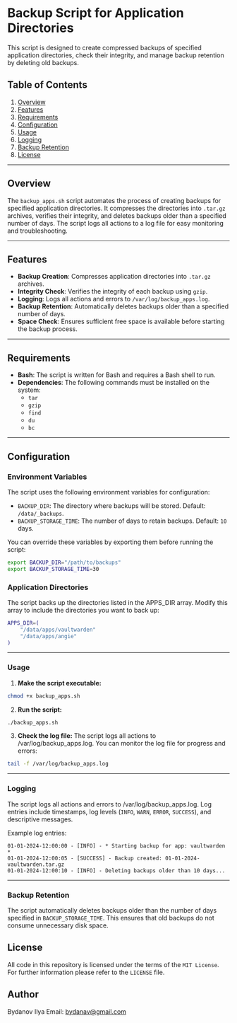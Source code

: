 # Backup Script for Application Directories

This script is designed to create compressed backups of specified application directories, check their integrity, and manage backup retention by deleting old backups.

## Table of Contents
1. [Overview](#overview)
2. [Features](#features)
3. [Requirements](#requirements)
4. [Configuration](#configuration)
5. [Usage](#usage)
6. [Logging](#logging)
7. [Backup Retention](#backup-retention)
8. [License](#license)

---

## Overview

The `backup_apps.sh` script automates the process of creating backups for specified application directories. It compresses the directories into `.tar.gz` archives, verifies their integrity, and deletes backups older than a specified number of days. The script logs all actions to a log file for easy monitoring and troubleshooting.

---

## Features

- **Backup Creation**: Compresses application directories into `.tar.gz` archives.
- **Integrity Check**: Verifies the integrity of each backup using `gzip`.
- **Logging**: Logs all actions and errors to `/var/log/backup_apps.log`.
- **Backup Retention**: Automatically deletes backups older than a specified number of days.
- **Space Check**: Ensures sufficient free space is available before starting the backup process.

---

## Requirements

- **Bash**: The script is written for Bash and requires a Bash shell to run.
- **Dependencies**: The following commands must be installed on the system:
  - `tar`
  - `gzip`
  - `find`
  - `du`
  - `bc`

---

## Configuration

### Environment Variables

The script uses the following environment variables for configuration:

- `BACKUP_DIR`: The directory where backups will be stored. Default: `/data/_backups`.
- `BACKUP_STORAGE_TIME`: The number of days to retain backups. Default: `10` days.

You can override these variables by exporting them before running the script:

```bash
export BACKUP_DIR="/path/to/backups"
export BACKUP_STORAGE_TIME=30
```

### Application Directories
The script backs up the directories listed in the APPS_DIR array. Modify this array to include the directories you want to back up:
```bash
APPS_DIR=(
    "/data/apps/vaultwarden"
    "/data/apps/angie"
)
```

---

### Usage

1. **Make the script executable:**
```bash
chmod +x backup_apps.sh
```
2. **Run the script:**
```bash
./backup_apps.sh
```
3. **Check the log file:**
The script logs all actions to /var/log/backup_apps.log. You can monitor the log file for progress and errors:
```bash
tail -f /var/log/backup_apps.log
```
---
### Logging
The script logs all actions and errors to /var/log/backup_apps.log. Log entries include timestamps, log levels (`INFO`, `WARN`, `ERROR`, `SUCCESS`), and descriptive messages.

Example log entries:
```log
01-01-2024-12:00:00 - [INFO] - * Starting backup for app: vaultwarden *
01-01-2024-12:00:05 - [SUCCESS] - Backup created: 01-01-2024-vaultwarden.tar.gz
01-01-2024-12:00:10 - [INFO] - Deleting backups older than 10 days...
```

---
### Backup Retention
The script automatically deletes backups older than the number of days specified in `BACKUP_STORAGE_TIME`. This ensures that old backups do not consume unnecessary disk space.

## License

All code in this repository is licensed under the terms of the `MIT License`. For further information please refer to the `LICENSE` file.


## Author

Bydanov Ilya
Email: bydanav@gmail.com
